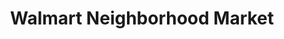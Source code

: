 ---
title: "Walmart Neighborhood Market"
url: /lexington/walmart-neighborhood-market/
shop: supermarket
---